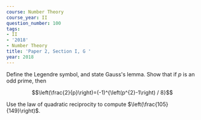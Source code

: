 ```yaml
---
course: Number Theory
course_year: II
question_number: 100
tags:
- II
- '2018'
- Number Theory
title: 'Paper 2, Section I, G '
year: 2018
---
```




Define the Legendre symbol, and state Gauss's lemma. Show that if $p$ is an odd prime, then

$$\left(\frac{2}{p}\right)=(-1)^{\left(p^{2}-1\right) / 8}$$

Use the law of quadratic reciprocity to compute $\left(\frac{105}{149}\right)$.